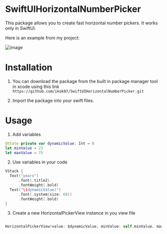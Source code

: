 # SwiftUIHorizontalNumberPicker

This package allows you to create fast horizontal number pickers. It works only in SwiftUI. 

Here is an example from my project:


![image](https://github.com/ikok07/SwiftUIHorizontalNumberPicker/assets/70591797/07b8b3af-198e-4ce0-9dde-71f05415ec33)

# Installation

1. You can download the package from the built in package manager tool in xcode using this link `https://github.com/ikok07/SwiftUIHorizontalNumberPicker.git`

2. Import the package into your swift files.
# Usage

1. Add variables

```swift
@State private var dynamicValue: Int = 0
let minValue = 23
let maxValue = 75
```


2. Use variables in your code

```swift
VStack {
  Text("years")
      .font(.title2)
      .fontWeight(.bold)
  Text("\(dynamicValue)")
      .font(.system(size: 60))
      .fontWeight(.bold)
}
```

3. Create a new HorizontalPickerView instance in you view file

```swift

HorizontalPickerView(value: $dynamicValue, minValue: self.minValue, maxValue: self.maxValue)
```


